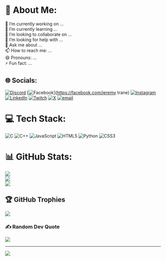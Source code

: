 # 💫 About Me:
🔭 I’m currently working on ...<br>🌱 I’m currently learning ...<br>👯 I’m looking to collaborate on ...<br>🤔 I’m looking for help with ...<br>💬 Ask me about ...<br>📫 How to reach me: ...<br>😄 Pronouns: ...<br>⚡ Fun fact: ...


## 🌐 Socials:
[![Discord](https://img.shields.io/badge/Discord-%237289DA.svg?logo=discord&logoColor=white)](https://discord.gg/samsam7484) [![Facebook](https://img.shields.io/badge/Facebook-%231877F2.svg?logo=Facebook&logoColor=white)](https://facebook.com/jeremy trane) [![Instagram](https://img.shields.io/badge/Instagram-%23E4405F.svg?logo=Instagram&logoColor=white)](https://instagram.com/jeremytrane) [![LinkedIn](https://img.shields.io/badge/LinkedIn-%230077B5.svg?logo=linkedin&logoColor=white)](https://linkedin.com/in/jeremytrane) [![Twitch](https://img.shields.io/badge/Twitch-%239146FF.svg?logo=Twitch&logoColor=white)](https://twitch.tv/jeremytrane) [![X](https://img.shields.io/badge/X-black.svg?logo=X&logoColor=white)](https://x.com/Jeremy99708432) [![email](https://img.shields.io/badge/Email-D14836?logo=gmail&logoColor=white)](mailto:jeremy.trane@gmail.com) 

# 💻 Tech Stack:
![C](https://img.shields.io/badge/c-%2300599C.svg?style=for-the-badge&logo=c&logoColor=white) ![C++](https://img.shields.io/badge/c++-%2300599C.svg?style=for-the-badge&logo=c%2B%2B&logoColor=white) ![JavaScript](https://img.shields.io/badge/javascript-%23323330.svg?style=for-the-badge&logo=javascript&logoColor=%23F7DF1E) ![HTML5](https://img.shields.io/badge/html5-%23E34F26.svg?style=for-the-badge&logo=html5&logoColor=white) ![Python](https://img.shields.io/badge/python-3670A0?style=for-the-badge&logo=python&logoColor=ffdd54) ![CSS3](https://img.shields.io/badge/css3-%231572B6.svg?style=for-the-badge&logo=css3&logoColor=white)
# 📊 GitHub Stats:
![](https://github-readme-stats.vercel.app/api?username=jeremytrane&theme=dark&hide_border=false&include_all_commits=false&count_private=false)<br/>
![](https://nirzak-streak-stats.vercel.app/?user=jeremytrane&theme=dark&hide_border=false)<br/>
![](https://github-readme-stats.vercel.app/api/top-langs/?username=jeremytrane&theme=dark&hide_border=false&include_all_commits=false&count_private=false&layout=compact)

## 🏆 GitHub Trophies
![](https://github-profile-trophy.vercel.app/?username=jeremytrane&theme=radical&no-frame=false&no-bg=false&margin-w=4)

### ✍️ Random Dev Quote
![](https://quotes-github-readme.vercel.app/api?type=horizontal&theme=radical)

---
[![](https://visitcount.itsvg.in/api?id=jeremytrane&icon=0&color=0)](https://visitcount.itsvg.in)

<!-- Proudly created with GPRM ( https://gprm.itsvg.in ) -->
